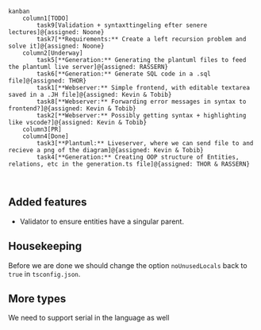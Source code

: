 ```mermaid
kanban
    column1[TODO]
        task9[Validation + syntaxttingeling efter senere lectures]@{assigned: Noone}
        task7[**Requirements:** Create a left recursion problem and solve it]@{assigned: Noone}
    column2[Underway]
        task5[**Generation:** Generating the plantuml files to feed the plantuml live server]@{assigned: RASSERN}
        task6[**Generation:** Generate SQL code in a .sql file]@{assigned: THOR}
        task1[**Webserver:** Simple frontend, with editable textarea saved in a .JH file]@{assigned: Kevin & Tobib}
        task8[**Webserver:** Forwarding error messages in syntax to frontend?]@{assigned: Kevin & Tobib}
        task2[**Webserver:** Possibly getting syntax + highlighting like vscode?]@{assigned: Kevin & Tobib}
    column3[PR]
    column4[Done]
        task3[**Plantuml:** Liveserver, where we can send file to and recieve a png of the diagram]@{assigned: Kevin & Tobib}
        task4[**Generation:** Creating OOP structure of Entities, relations, etc in the generation.ts file]@{assigned: THOR & RASSERN}



```

## Added features
- Validator to ensure entities have a singular parent.

## Housekeeping
Before we are done we should change the option `noUnusedLocals` back to `true` in `tsconfig.json`.

## More types
We need to support serial in the language as well